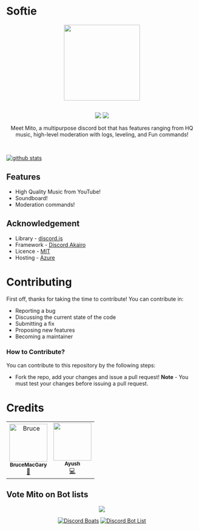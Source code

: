 # Softie
<div align="center">
<p align="center"><a href="https://softiebot.cf"><img src="https://cdn.discordapp.com/attachments/778908283875885067/803571790285766656/Softie.png" width="200"></a></p><br>
<a href="https://discord.gg/mDF5QPG"><img src="https://img.shields.io/discord/760480697122029608?style=for-the-badge"></a>
<a href="https://github.com/TheMitobot/Mito/blob/main/LICENSE"><img src="https://img.shields.io/github/license/mashape/apistatus.svg?style=for-the-badge"></a>
<p align="center">Meet Mito, a multipurpose discord bot that has features ranging from HQ music, high-level moderation with logs, leveling, and Fun commands!</p>
<br></div>

[![github stats](https://github-readme-stats.vercel.app/api?username=Ocean2324&count_private=true&theme=onedark)](https://github.com/anuraghazra/github-readme-stats)

## Features 
- High Quality Music from YouTube! 
- Soundboard!
- Moderation commands!

## Acknowledgement
- Library - [discord.js](https://discord.js.org/)
- Framework - [Discord Akairo](https://discord-akairo.github.io/)
- Licence - [MIT](https://github.com/TheMitobot/Mito/blob/main/LICENSE)
- Hosting - [Azure](https://portal.azure.com)

# Contributing
First off, thanks for taking the time to contribute! You can contribute in:
- Reporting a bug
- Discussing the current state of the code
- Submitting a fix
- Proposing new features
- Becoming a maintainer

### How to Contribute?
You can contribute to this repository by the following steps: 
- Fork the repo, add your changes and issue a pull request!
**Note** - You must test your changes before issuing a pull request.

# Credits

<div align="center">
<table>
  <tr>
     <td align="center"><a href="https://github.com/BruceMacGary"><img src="https://images-ext-1.discordapp.net/external/8sGQRLXpbPVjBLqJy4WR20gnx7vKHsnR_qU2CTjFsIk/%3Fv%3D4/https/avatars1.githubusercontent.com/u/69719375" width="100px;" alt="Bruce"/><br /><sub><b>BruceMacGary</b></sub></a><br /><a href="https://github.com/BruceMacGary" title="Owner">👑</a></td>
     <td align="center"><a href="https://github.com/itsayushch"><img src="https://images-ext-2.discordapp.net/external/j6KzoUsLtEaz938SxxwxqMd25pgmoTUxxlwSyaUtrEw/%3Fv%3D4/https/avatars3.githubusercontent.com/u/57065963" width="100px;" alt=""/><br /><sub><b>Ayush</b></sub></a><br /><a href="https://github.com/itsayushch" title="Developer">💻</a></td>
     
  </tr>
  
</table>
</div>


## Vote Mito on Bot lists
<div align="center">
<a href="https://top.gg/bot/761469922563063818/vote">
   <img src="https://top.gg/api/widget/761469922563063818.svg">
</a>
<br>

[![Discord Boats](https://discord.boats/api/widget/761469922563063818)](https://discord.boats/bot/761469922563063818/vote)
[![Discord Bot List](https://discordbotlist.com/bots/761469922563063818/widget)](https://discordbotlist.com/bots/761469922563063818/upvote)

